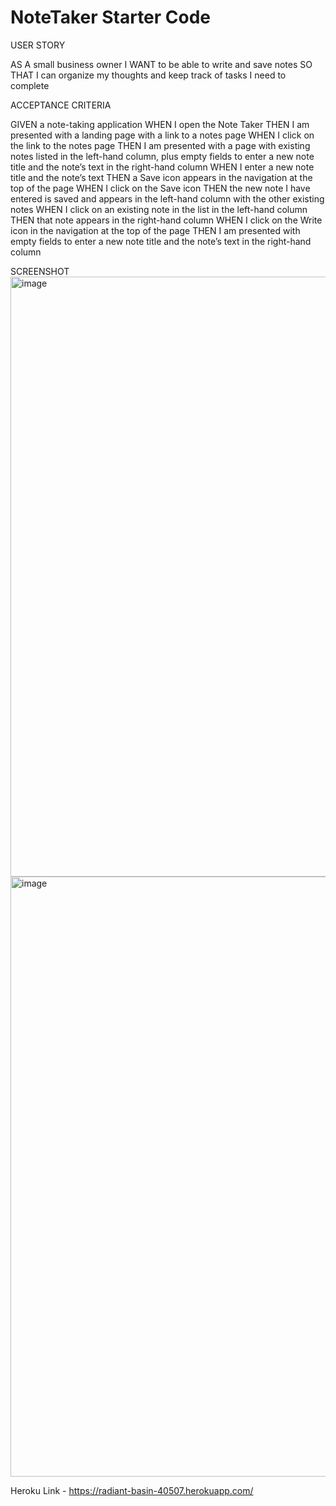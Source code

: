 # NoteTaker Starter Code

USER STORY

AS A small business owner
I WANT to be able to write and save notes
SO THAT I can organize my thoughts and keep track of tasks I need to complete

ACCEPTANCE CRITERIA

GIVEN a note-taking application
WHEN I open the Note Taker
THEN I am presented with a landing page with a link to a notes page
WHEN I click on the link to the notes page
THEN I am presented with a page with existing notes listed in the left-hand column, plus empty fields to enter a new note title and the note’s text in the right-hand column
WHEN I enter a new note title and the note’s text
THEN a Save icon appears in the navigation at the top of the page
WHEN I click on the Save icon
THEN the new note I have entered is saved and appears in the left-hand column with the other existing notes
WHEN I click on an existing note in the list in the left-hand column
THEN that note appears in the right-hand column
WHEN I click on the Write icon in the navigation at the top of the page
THEN I am presented with empty fields to enter a new note title and the note’s text in the right-hand column

SCREENSHOT
<img width="960" alt="image" src="https://user-images.githubusercontent.com/104780360/174418612-5f06542c-e108-45f3-b3b1-bbe13f8582a5.png">
<img width="960" alt="image" src="https://user-images.githubusercontent.com/104780360/174418634-2ce316cf-bcaf-40a3-84a6-dea70168531b.png">


Heroku Link - https://radiant-basin-40507.herokuapp.com/

